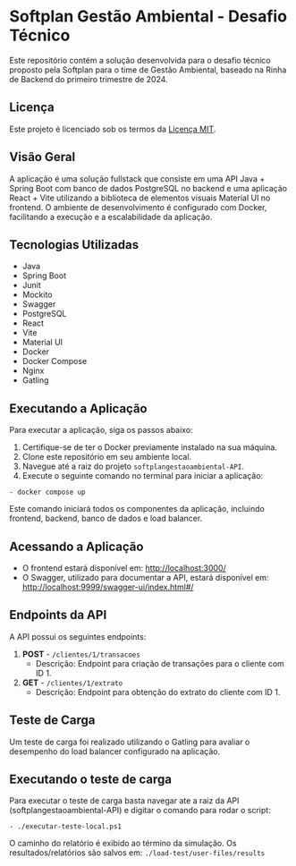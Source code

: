 # Softplan Gestão Ambiental - Desafio Técnico

Este repositório contém a solução desenvolvida para o desafio técnico proposto pela Softplan para o time de Gestão Ambiental, baseado na Rinha de Backend do primeiro trimestre de 2024.

## Licença

Este projeto é licenciado sob os termos da [Licença MIT](https://opensource.org/licenses/MIT).

## Visão Geral

A aplicação é uma solução fullstack que consiste em uma API Java + Spring Boot com banco de dados PostgreSQL no backend e uma aplicação React + Vite utilizando a biblioteca de elementos visuais Material UI no frontend. O ambiente de desenvolvimento é configurado com Docker, facilitando a execução e a escalabilidade da aplicação.

## Tecnologias Utilizadas

- Java
- Spring Boot
- Junit
- Mockito
- Swagger
- PostgreSQL
- React
- Vite
- Material UI
- Docker
- Docker Compose
- Nginx
- Gatling

## Executando a Aplicação

Para executar a aplicação, siga os passos abaixo:

1. Certifique-se de ter o Docker previamente instalado na sua máquina.
2. Clone este repositório em seu ambiente local.
3. Navegue até a raiz do projeto `softplangestaoambiental-API`.
4. Execute o seguinte comando no terminal para iniciar a aplicação:
```
- docker compose up
```
Este comando iniciará todos os componentes da aplicação, incluindo frontend, backend, banco de dados e load balancer.

## Acessando a Aplicação

- O frontend estará disponível em: [http://localhost:3000/](http://localhost:3000/)
- O Swagger, utilizado para documentar a API, estará disponível em: [http://localhost:9999/swagger-ui/index.html#/](http://localhost:9999/swagger-ui/index.html#/)

## Endpoints da API

A API possui os seguintes endpoints:

1. **POST** - `/clientes/1/transacoes`
   - Descrição: Endpoint para criação de transações para o cliente com ID 1.
2. **GET** - `/clientes/1/extrato`
   - Descrição: Endpoint para obtenção do extrato do cliente com ID 1.

## Teste de Carga

Um teste de carga foi realizado utilizando o Gatling para avaliar o desempenho do load balancer configurado na aplicação.

## Executando o teste de carga 
Para executar o teste de carga basta navegar ate a raiz da API (softplangestaoambiental-API) e digitar o comando para rodar o script:
```
- ./executar-teste-local.ps1
```
O caminho do relatório é exibido ao término da simulação.
Os resultados/relatórios são salvos em: `./load-test/user-files/results`

